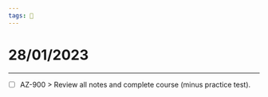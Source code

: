 ```yaml
---
tags: 📆
---
```


# 28/01/2023
---

- [ ] AZ-900 > Review all notes and complete course (minus practice test).